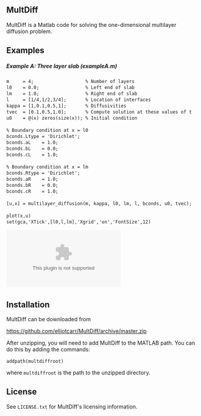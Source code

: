 ## MultDiff

MultDiff is a Matlab code for solving the one-dimensional multilayer diffusion problem.

## Examples

##### Example A: Three layer slab (exampleA.m)

```
m     = 4;                   % Number of layers
l0    = 0.0;                 % Left end of slab
lm    = 1.0;                 % Right end of slab
l     = [1/4,1/2,3/4];       % Location of interfaces
kappa = [1,0.1,0.5,1];       % Diffusivities 
tvec  = [0.1,0.5,1.0];       % Compute solution at these values of t
u0    = @(x) zeros(size(x)); % Initial condition

% Boundary condition at x = l0
bconds.Ltype = 'Dirichlet'; 
bconds.aL    = 1.0; 
bconds.bL    = 0.0; 
bconds.cL    = 1.0;

% Boundary condition at x = lm
bconds.Rtype = 'Dirichlet'; 
bconds.aR    = 1.0; 
bconds.bR    = 0.0; 
bconds.cR    = 1.0;

[u,x] = multilayer_diffusion(m, kappa, l0, lm, l, bconds, u0, tvec);

plot(x,u)
set(gca,'XTick',[l0,l,lm],'Xgrid','on','FontSize',12)
```

![Example A](https://github.com/elliotcarr/MultDiff/raw/master/figures/exampleA.eps)

## Installation

MultDiff can be downloaded from

https://github.com/elliotcarr/MultDiff/archive/master.zip

After unzipping, you will need to add MultDiff to the MATLAB path. You can do
this by adding the commands:
```
addpath(multdiffroot)
```
where `multdiffroot` is the path to the unzipped directory.

## License

See `LICENSE.txt` for MultDiff's licensing information.
